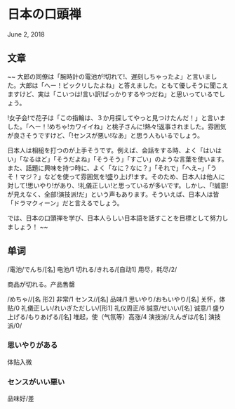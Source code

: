 # 日本の口頭禅
June 2, 2018

## 文章
~~
大郎の同僚は「腕時計の電池が!切れて!、遅刻しちゃったよ」と言いました。大郎は「へー！ビックリしたよね」と答えました。ともて優しそうに聞こえますけど、実は「こいつは!言い訳!ばっかりするやつだね」と思いっているでしょう。 

!女子会!で花子は「この指輪は、３か月探してやっと見つけたんだ！」と言いました。「へー！!めちゃ!カワイイね」と桃子さんに!熱々!返事されました。雰囲気が良さそうですけど、「!センスが悪い!なあ」と思う人もいるでしょう。 

日本人は相槌を打つのが上手そうです。例えば、会話をする時、よく「はいはい」「なるほど」「そうだよね」「そうそう」「すごい」のような言葉を使います。また、話題に興味を持つ時に、よく「なに？なに？」「それで」「へえ~」「うそ！マジ？」などを使って雰囲気を!盛り上げ!ます。そのため、日本人は他人に対して!思いやり!があり、!礼儀正しい!と思っているが多いです。しかし、「!誠意!が見えなく、全部!演技派!だ」という声もあります。そういえば、日本人は皆「ドラマクィーン」だと言えるでしょう。 

では、日本の口頭禅を学び、日本人らしい日本語を話すことを目標として努力しましょう！ 
~~

## 单词
/電池/でんち/[名] 电池/1
切れる/きれる/[自动1] 用尽，耗尽/2/

商品が切れる。产品售罄

/めちゃ//[名 形2] 非常/1
センス//[名] 品味/1
思いやり/おもいやり/[名] 关怀，体贴/0
礼儀正しい/れいぎただしい/[形1] 礼仪周正/6
誠意/せいい/[名] 诚意/1
盛り上げる/もりあげる/[名] 堆起，使（气氛等）高涨/4
演技派/えんぎは/[名] 演技派/0/

### 思いやりがある
体贴入微

### センスがいい悪い
品味好/差
